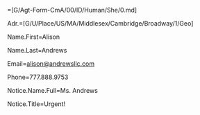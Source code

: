 =[G/Agt-Form-CmA/00/ID/Human/She/0.md]

Adr.=[G/U/Place/US/MA/Middlesex/Cambridge/Broadway/1/Geo]

Name.First=Alison

Name.Last=Andrews

Email=alison@andrewsllc.com

Phone=777.888.9753

Notice.Name.Full=Ms. Andrews

Notice.Title=Urgent!
